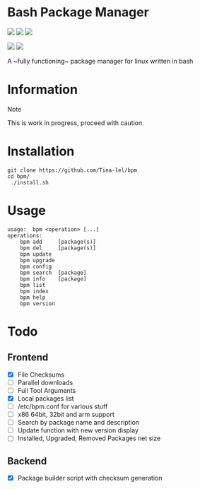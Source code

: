 # Bash Package Manager

<p align="left">
    <!-- Stars Badge -->
	<a href="https://github.com/Tina-lel/bpm/stargazers"><img src="https://img.shields.io/github/stars/Tina-lel/bpm?colorA=1e1e2e&colorB=b7bdf8&style=for-the-badge"></a>
    <!-- Issues Badge -->
	<a href="https://github.com/Tina-lel/bpm/issues"><img src="https://img.shields.io/github/issues/Tina-lel/bpm?colorA=1e1e2e&colorB=f5a97f&style=for-the-badge"></a>
    <!-- Contributors Badge -->
	<a href="https://github.com/Tina-lel/bpm/contributors"><img src="https://img.shields.io/github/contributors/Tina-lel/bpm?colorA=1e1e2e&colorB=a6da95&style=for-the-badge"></a>
</p>

<p align="left">
    <!-- License Badge -->
    <a href="https://github.com/Tina-lel/bpm/blob/main/LICENSE"><img src="https://img.shields.io/github/license/Tina-lel/bpm?logo=Github&colorA=1e1e2e&colorB=cba6f7&style=for-the-badge"></a>
    <!-- Version Badge -->
    <a href="https://github.com/Tina-lel/bpm/blob/main/bpm"><img src="https://img.shields.io/badge/Version-0.1-blue?colorA=1e1e2e&colorB=cdd6f4&style=for-the-badge"></a>
</p>

A ~fully functioning~ package manager for linux written in bash

# Information

> [!NOTE]
> This is work in progress,
> proceed with caution.

# Installation

```shell
git clone https://github.com/Tina-lel/bpm
cd bpm/
 ./install.sh
```

# Usage

```shell
usage:  bpm <operation> [...]
operations:
    bpm add     [package(s)]
    bpm del     [package(s)]
    bpm update
    bpm upgrade
    bpm config
    bpm search  [package]
    bpm info    [package]
    bpm list
    bpm index
    bpm help
    bpm version

```

# Todo

## Frontend

- [X] File Checksums
- [ ] Parallel downloads
- [ ] Full Tool Arguments
- [X] Local packages list
- [ ] /etc/bpm.conf for various stuff
- [ ] x86 64bit, 32bit and arm support
- [ ] Search by package name and description
- [ ] Update function with new version display
- [ ] Installed, Upgraded, Removed Packages net size

## Backend

- [X] Package builder script with checksum generation
